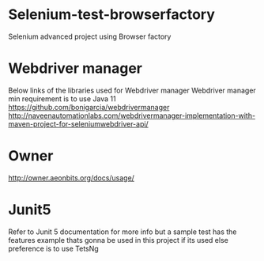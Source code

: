 # Selenium-test-browserfactory
Selenium advanced project using Browser factory

# Webdriver manager
Below links of the libraries used for Webdriver manager
Webdriver manager min requirement is to use Java 11
https://github.com/bonigarcia/webdrivermanager
http://naveenautomationlabs.com/webdrivermanager-implementation-with-maven-project-for-seleniumwebdriver-api/

# Owner 
http://owner.aeonbits.org/docs/usage/

# Junit5
Refer to Junit 5 documentation for more info but a sample test has the features example thats gonna be used in this project if its used else preference is to use TetsNg

